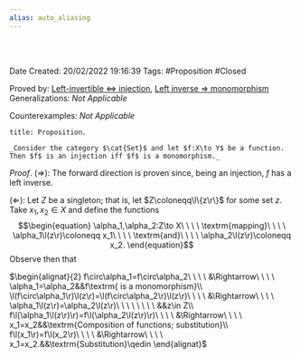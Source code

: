 ```yaml
---
alias: auto_aliasing
---
```


<br />
<br />

Date Created: 20/02/2022 19:16:39
Tags: #Proposition #Closed 

Proved by: [Left-invertible $\Leftrightarrow$ injection](Left-invertible%20iff%20injection.md), [Left inverse $\Rightarrow$ monomorphism](Left%20inverse%20implies%20monomorphism.md)
Generalizations: _Not Applicable_

Counterexamples: _Not Applicable_

``` ad-Proposition
title: Proposition.

_Consider the category $\cat{Set}$ and let $f:X\to Y$ be a function. Then $f$ is an injection iff $f$ is a monomorphism._

```

_Proof_. ($\Rightarrow$): The forward direction is proven since, being an injection, $f$ has a left inverse.

($\Leftarrow$): Let $Z$ be a singleton; that is, let $Z\coloneqq\l\{z\r\}$ for some set $z$. Take $x_1,x_2\in X$ and define the functions
$$\begin{equation}
    \alpha_1,\alpha_2:Z\to X\ \ \ \ \textrm{mapping}\ \ \ \ \alpha_1\l(z\r)\coloneqq x_1\ \ \ \ \textrm{and}\ \ \ \ \alpha_2\l(z\r)\coloneqq x_2.
\end{equation}$$
Observe then that

$\begin{alignat}{2}
    f\circ\alpha_1=f\circ\alpha_2\ \ \ \ &\Rightarrow\ \ \ \ \alpha_1=\alpha_2&&f\textrm{ is a monomorphism}\\
    \l(f\circ\alpha_1\r)\l(z\r)=\l(f\circ\alpha_2\r)\l(z\r)\ \ \ \ &\Rightarrow\ \ \ \ \alpha_1\l(z\r)=\alpha_2\l(z\r)\ \ \ \ \ \ \ \ &&z\in Z\\
    f\l(\alpha_1\l(z\r)\r)=f\l(\alpha_2\l(z\r)\r)\ \ \ \ &\Rightarrow\ \ \ \ x_1=x_2&&\textrm{Composition of functions; substitution}\\
    f\l(x_1\r)=f\l(x_2\r)\ \ \ \ &\Rightarrow\ \ \ \ x_1=x_2.&&\textrm{Substitution}\qedin
\end{alignat}$
